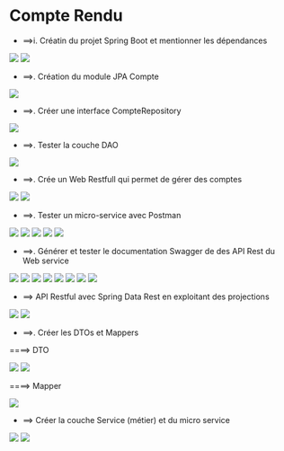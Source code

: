 <h1>Compte Rendu</h1>

<ul>
    <li>
        ==>i. Créatin  du  projet Spring Boot et mentionner  les dépendances 
    </li>
</ul>
<img src="Captures/dependencies_1.PNG">
<img src="Captures/dependencies_2.PNG">

<ul>
    <li>
        ==>. Création du  module  JPA Compte
    </li>
</ul>
<img src="Captures/Entité_JPA.PNG">

<ul>
    <li>
        ==>. Créer une interface CompteRepository 
    </li>
</ul>
<img src="Captures/CompteRepository.PNG">

<ul>
    <li>
        ==>. Tester la couche DAO
    </li>
</ul>
<img src="Captures/Test_DAO.PNG">

<ul>
    <li>
        ==>. Crée  un  Web  Restfull qui permet de gérer des comptes
    </li>
</ul>
<img src="Captures/Web_Service_RESTFULL_1.PNG">
<img src="Captures/Web_Service_RESTFULL_2.PNG">

<ul>
    <li>
        ==>. Tester un  micro-service avec  Postman
    </li>
</ul>
<img src="Captures/Get.PNG">
<img src="Captures/Get_Id.PNG">
<img src="Captures/Post.PNG">
<img src="Captures/Put.PNG">
<img src="Captures/Delete.PNG">

<ul>
    <li>
        ==>. Générer et tester le documentation Swagger de des API Rest du Web service
    </li>
</ul>
<img src="Captures/Swagger.PNG">
<img src="Captures/Swagger_Get.PNG">
<img src="Captures/Swagger_Get_Id.PNG">
<img src="Captures/Swagger_Post_1.PNG">
<img src="Captures/Swagger_Post_2.PNG">
<img src="Captures/Swagger_Put_1.PNG">
<img src="Captures/Swagger_Put_2.PNG">
<img src="Captures/Swagger_Delete.PNG">

<ul>
    <li>
        ==>  API Restful avec  Spring Data Rest en exploitant des projections
    </li>
</ul>
<img src="Captures/REST_API_Spring_Data_1.PNG">
<img src="Captures/REST_API_Spring_Data_Projection_2.PNG">

<ul>
    <li>
        ==>. Créer les DTOs et Mappers
    </li>
</ul>

====> DTO

<img src="Captures/Request_Dto.PNG">
<img src="Captures/Response_Dto.PNG">

====> Mapper

<img src="Captures/Mapper.PNG">

<ul>
    <li>
        ==> Créer la couche Service (métier) et du micro service
    </li>
</ul>
<img src="Captures/Service_Interface.PNG">
<img src="Captures/Service_Impl.PNG">
